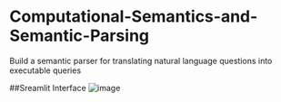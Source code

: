 # Computational-Semantics-and-Semantic-Parsing
Build a semantic parser for translating natural language questions into executable queries

##Sreamlit Interface
![image](https://github.com/user-attachments/assets/b5ac330f-a0b2-4805-a504-38309e8b7afa)
